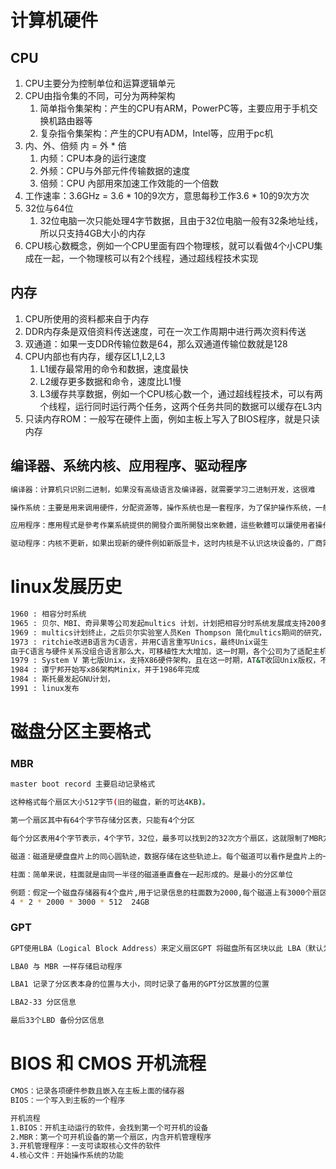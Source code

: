 # 计算机硬件
## CPU
1. CPU主要分为控制单位和运算逻辑单元
2. CPU由指令集的不同，可分为两种架构
	1. 简单指令集架构：产生的CPU有ARM，PowerPC等，主要应用于手机交换机路由器等
	2. 复杂指令集架构：产生的CPU有ADM，Intel等，应用于pc机
3. 内、外、倍频 内 = 外 *  倍
	1. 内频：CPU本身的运行速度
	2. 外频：CPU与外部元件传输数据的速度
	3. 倍频：CPU 內部用來加速工作效能的一个倍数
4. 工作速率：3.6GHz = 3.6 * 10的9次方，意思每秒工作3.6 * 10的9次方次
5. 32位与64位
	1. 32位电脑一次只能处理4字节数据，且由于32位电脑一般有32条地址线，所以只支持4GB大小的内存
6. CPU核心数概念，例如一个CPU里面有四个物理核，就可以看做4个小CPU集成在一起，一个物理核可以有2个线程，通过超线程技术实现
## 内存
1. CPU所使用的资料都来自于内存
2. DDR内存条是双倍资料传送速度，可在一次工作周期中进行两次资料传送
3. 双通道：如果一支DDR传输位数是64，那么双通道传输位数就是128
4. CPU内部也有内存，缓存区L1,L2,L3
	1. L1缓存最常用的命令和数据，速度最快
	2. L2缓存更多数据和命令，速度比L1慢
	3. L3缓存共享数据，例如一个CPU核心数一个，通过超线程技术，可以有两个线程，运行同时运行两个任务，这两个任务共同的数据可以缓存在L3内
5. 只读内存ROM：一般写在硬件上面，例如主板上写入了BIOS程序，就是只读内存

## 编译器、系统内核、应用程序、驱动程序
```bash
编译器：计算机只识别二进制，如果没有高级语言及编译器，就需要学习二进制开发，这很难

操作系统：主要是用来调用硬件，分配资源等，操作系统也是一套程序，为了保护操作系统，一般都把操作系写入ROM内存，只可读不可修改，且会提供一整套的操作系统接口给用户开发

应用程序：應用程式是參考作業系統提供的開發介面所開發出來軟體，這些軟體可以讓使用者操作，以達到某些電腦的功能利用。

驱动程序：内核不更新，如果出现新的硬件例如新版显卡，这时内核是不认识这块设备的，厂商需要参考内核暴露出来的开发手册自行开发驱动程序用来驱动这块硬件

```
# linux发展历史
```bash
1960 : 相容分时系统
1965 : 贝尔、MBI、奇异果等公司发起multics 计划，计划把相容分时系统发展成支持200多台终端
1969 : multics计划终止，之后贝尔实验室人员Ken Thompson 简化multics期间的研究，用组合语言写出Unics
1973 : ritchie改进B语言为C语言，并用C语言重写Unics，最终Unix诞生
由于C语言与硬件关系没组合语言那么大，可移植性大大增加，这一时期，各个公司为了适配主机，对Unix进行自身硬件适配的改写，这出现了很多Unix版本
1979 : System V 第七版Unix，支持X86硬件架构，且在这一时期，AT&T收回Unix版权，不允许对学生提供源代码
1984 : 谭宁邦开始写x86架构Minix，并于1986年完成
1984 : 斯托曼发起GNU计划，
1991 : linux发布
```
# 磁盘分区主要格式
### MBR
```bash
master boot record 主要启动记录格式

这种格式每个扇区大小512字节(旧的磁盘，新的可达4KB)。

第一个扇区其中有64个字节存储分区表，只能有4个分区

每个分区表用4个字节表示，4个字节，32位，最多可以找到2的32次方个扇区，这就限制了MBR方案每个分区无法支持2TB大小的硬盘。如果4TB，可以分两个区，一个区2TB，每个分区的扇区编号是独立的，每个分区内的扇区编号从0开始，但整个硬盘的扇区编号是连续的‌

磁道：磁道是硬盘盘片上的同心圆轨迹，数据存储在这些轨迹上。每个磁道可以看作是盘片上的一个圆环。

柱面：简单来说，柱面就是由同一半径的磁道垂直叠在一起形成的。是最小的分区单位

例题：假定一个磁盘存储器有4个盘片,用于记录信息的柱面数为2000,每个磁道上有3000个扇区,每个扇区512B,则该磁盘存储器的容量约为
4 * 2 * 2000 * 3000 * 512  24GB
```
### GPT
```bash
GPT使用LBA（Logical Block Address）来定义扇区GPT 将磁盘所有区块以此 LBA（默认为 512Bytes ） 来规划

LBA0 与 MBR 一样存储启动程序

LBA1 记录了分区表本身的位置与大小，同时记录了备用的GPT分区放置的位置

LBA2-33 分区信息

最后33个LBD 备份分区信息
```
# BIOS 和 CMOS 开机流程
```bash
CMOS：记录各项硬件参数且嵌入在主板上面的储存器
BIOS：一个写入到主板的一个程序

开机流程
1.BIOS：开机主动运行的软件，会找到第一个可开机的设备
2.MBR：第一个可开机设备的第一个扇区，内含开机管理程序
3.开机管理程序：一支可读取核心文件的软件
4.核心文件：开始操作系统的功能
```

